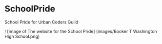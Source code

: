 # SchoolPride
School Pride for Urban Coders Guild

! [Image of The website for the School Pride] (images/Booker T Washington High School.png)